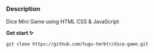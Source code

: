 ### Description

Dice Mini Game using HTML CSS & JavaScript

**Get start ✨**

```
git clone https://github.com/tugu-tmrbtr/dice-game.git
```

